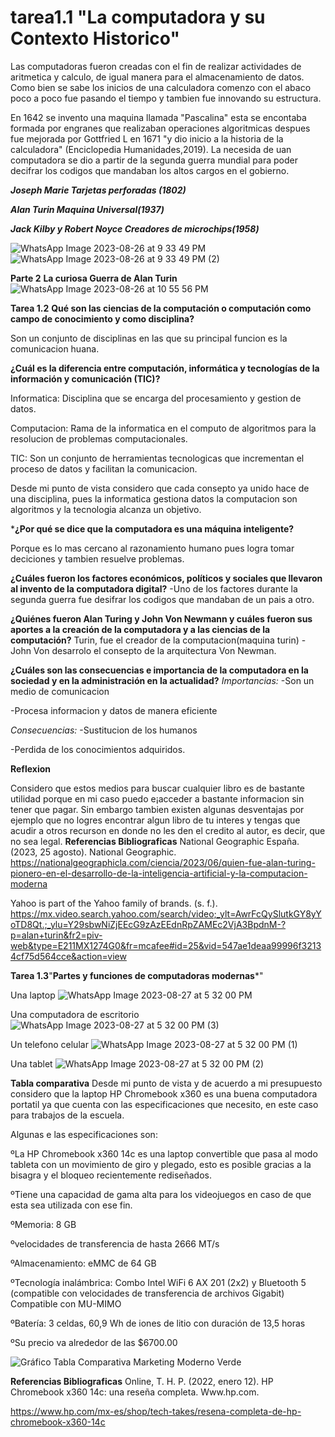 # tarea1.1 "La computadora y su Contexto Historico"
Las computadoras fueron creadas con el fin de realizar actividades de aritmetica y calculo, de igual manera para el almacenamiento de datos. Como bien se sabe los inicios de una calculadora comenzo con el abaco poco a poco fue pasando el tiempo y tambien fue innovando su estructura.

En 1642 se invento una maquina llamada "Pascalina" esta se encontaba formada por engranes que realizaban operaciones algoritmicas despues fue mejorada por Gottfried L en 1671 "y dio inicio a la historia de la calculadora" (Enciclopedia Humanidades,2019).
La necesida de uan computadora se dio a partir de la segunda guerra mundial para poder decifrar los codigos que mandaban los altos cargos en el gobierno.

 ***Joseph Marie Tarjetas perforadas (1802)***

***Alan Turin Maquina Universal(1937)***

***Jack Kilby y Robert Noyce Creadores de microchips(1958)***

![WhatsApp Image 2023-08-26 at 9 33 49 PM](https://github.com/LilianaRS10/tarea1.1/assets/142177637/805170a7-5e8d-4ab5-9362-2d4fe7e087c4)
![WhatsApp Image 2023-08-26 at 9 33 49 PM (2)](https://github.com/LilianaRS10/tarea1.1/assets/142177637/fa71ac83-91d2-4c90-b51f-a5bc33e21562)

**Parte 2** **La curiosa Guerra de Alan Turin**
![WhatsApp Image 2023-08-26 at 10 55 56 PM](https://github.com/LilianaRS10/Informatica/assets/142177637/fda24fd6-4519-402a-adb1-362098c4615b)

**Tarea 1.2**
**Qué son las ciencias de la computación o computación como campo de conocimiento y como disciplina?**

Son un conjunto de disciplinas en las que su principal funcion es la comunicacion huana.

**¿Cuál es la diferencia entre computación, informática y tecnologías de la información y comunicación (TIC)?**

Informatica: Disciplina que se encarga del procesamiento y gestion de datos.

Computacion: Rama de la informatica en el computo de algoritmos para la resolucion de problemas computacionales.

TIC: Son un conjunto de herramientas tecnologicas que incrementan el proceso de datos y facilitan la comunicacion.

Desde mi punto de vista considero que cada consepto ya unido hace de una disciplina, pues la informatica gestiona datos la computacion son algoritmos y la tecnologia alcanza un objetivo.

***¿Por qué se dice que la computadora es una máquina inteligente?**

Porque es lo mas cercano al razonamiento humano pues logra tomar deciciones y tambien resuelve problemas.

**¿Cuáles fueron los factores económicos, políticos y sociales que llevaron al invento de la computadora digital?**
-Uno de los factores durante la segunda guerra fue desifrar los codigos que mandaban de un pais a otro.

**¿Quiénes fueron Alan Turing y John Von Newmann y cuáles fueron sus aportes a la creación de la computadora y a las ciencias de la computación?**
Turin, fue el creador de la computacion(maquina turin)
-John Von desarrolo el consepto de la arquitectura Von Newman.

**¿Cuáles son las consecuencias e importancia de la computadora en la sociedad y en la administración en la actualidad?**
*Importancias:* -Son un medio de comunicacion 

-Procesa informacion y datos de manera eficiente

*Consecuencias:* -Sustitucion de los humanos 

-Perdida de los conocimientos adquiridos.

**Reflexion**

Considero que estos medios para buscar cualquier libro es de bastante utilidad porque en mi caso puedo e¡acceder a bastante informacion sin tener que pagar.
Sin embargo tambien existen algunas desventajas por ejemplo que no logres encontrar algun libro de tu interes y tengas que acudir a otros recurson en donde no les den el credito al autor, es decir, que no sea legal.
**Referencias Bibliograficas**
National Geographic España. (2023, 25 agosto). National Geographic. https://nationalgeographicla.com/ciencia/2023/06/quien-fue-alan-turing-pionero-en-el-desarrollo-de-la-inteligencia-artificial-y-la-computacion-moderna

Yahoo is part of the Yahoo family of brands. (s. f.). https://mx.video.search.yahoo.com/search/video;_ylt=AwrFcQySlutkGY8yYoTD8Qt.;_ylu=Y29sbwNiZjEEcG9zAzEEdnRpZAMEc2VjA3BpdnM-?p=alan+turin&fr2=piv-web&type=E211MX1274G0&fr=mcafee#id=25&vid=547ae1deaa99996f32134cf75d564cce&action=view

**Tarea 1.3**"**Partes y funciones de computadoras modernas***"

Una laptop
![WhatsApp Image 2023-08-27 at 5 32 00 PM](https://github.com/LilianaRS10/Informatica/assets/142177637/bf67eafd-458e-4109-8a6d-d60456091b50)

Una computadora de escritorio
![WhatsApp Image 2023-08-27 at 5 32 00 PM (3)](https://github.com/LilianaRS10/Informatica/assets/142177637/bb0efab6-96f0-47d0-ae7f-3cd42129f4c8)

Un telefono celular
![WhatsApp Image 2023-08-27 at 5 32 00 PM (1)](https://github.com/LilianaRS10/Informatica/assets/142177637/7dc5832b-1bd9-4bc7-9782-25eb14106f45)

Una tablet 
![WhatsApp Image 2023-08-27 at 5 32 00 PM (2)](https://github.com/LilianaRS10/Informatica/assets/142177637/9dc01978-6f36-4af1-85e3-9107fe812d3c)


**Tabla comparativa**
Desde mi punto de vista y de acuerdo a mi presupuesto considero que la laptop HP Chromebook x360 es una buena computadora portatil ya que cuenta con las especificaciones que necesito, en este caso para trabajos de la escuela.

Algunas e las especificaciones son: 

ºLa HP Chromebook x360 14c es una laptop convertible que pasa al modo tableta con un movimiento de giro y plegado, esto es posible gracias a la bisagra y el bloqueo recientemente rediseñados. 

ºTiene una capacidad de gama alta para los videojuegos en caso de que esta sea utilizada con ese fin.

ºMemoria: 8 GB 

ºvelocidades de transferencia de hasta 2666 MT/s

ºAlmacenamiento: eMMC de 64 GB

ºTecnología inalámbrica: Combo Intel WiFi 6 AX 201 (2x2) y Bluetooth 5 (compatible con velocidades de transferencia de archivos Gigabit) Compatible con MU-MIMO

ºBatería: 3 celdas, 60,9 Wh de iones de litio con duración de 13,5 horas

ºSu precio va alrededor de las $6700.00

![Gráfico Tabla Comparativa Marketing Moderno Verde](https://github.com/LilianaRS10/Informatica/assets/142177637/d46c2a19-a65f-4248-ab3e-6cf3a2ad720f)

**Referencias Bibliograficas**
Online, T. H. P. (2022, enero 12). HP Chromebook x360 14c: una reseña completa. Www.hp.com. 

https://www.hp.com/mx-es/shop/tech-takes/resena-completa-de-hp-chromebook-x360-14c
